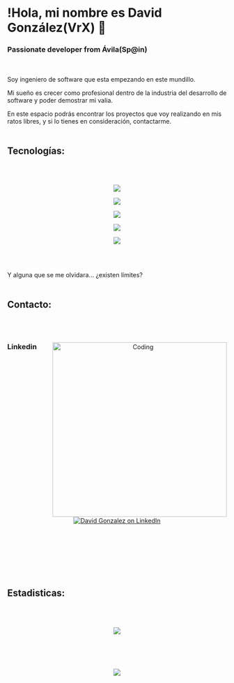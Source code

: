 # !Hola, mi nombre es David González(VrX) 👋
### Passionate developer from Ávila(Sp@in)

<br></br>
Soy ingeniero de software que esta empezando en este mundillo.

Mi sueño es crecer como profesional dentro de la industria del desarrollo de software y poder demostrar mi valia.

En este espacio podrás encontrar los proyectos que voy realizando en mis ratos libres, y si lo tienes en consideración, contactarme.
<br></br>

## Tecnologías:
<br></br>
<p align="center">
  <a href="https://skillicons.dev">
    <img src="https://skillicons.dev/icons?i=js,html,css,bootstrap,react,php,redux" />
  </a>
</p>
<p align="center">
  <a href="https://skillicons.dev">
    <img src="https://skillicons.dev/icons?i=nextjs,angular,java,kotlin,swift,spring,maven" />
  </a>
</p>
<p align="center">
  <a href="https://skillicons.dev">
    <img src="https://skillicons.dev/icons?i=mysql,postgres,sqlite,firebase,postman,git,idea" />
  </a>
</p>
<p align="center">
  <a href="https://skillicons.dev">
    <img src="https://skillicons.dev/icons?i=androidstudio,vscode,eclipse,ps,ai,ae,au" />
  </a>
</p>
<p align="center">
  <a href="https://skillicons.dev">
    <img src="https://skillicons.dev/icons?i=arduino,raspberrypi,autocad,figma,flutter,aws,wordpress" />
  </a>
</p>

<br></br>

Y alguna que se me olvidara... ¿existen límites?
<br></br>

## Contacto:

<br></br>
<div align="center">
<img align="right" alt="Coding" width="400"src="https://i.pinimg.com/originals/29/12/98/29129842108c46684a26c427741db074.gif" />
<h3 align="left">Linkedin</h3>
<p></p>
<p align="center">
<a href="https://www.linkedin.com/in/dagonca/" target="blank"> <img src="https://skillicons.dev/icons?i=linkedin" alt="David Gonzalez on LinkedIn" /></a>
</p>
</div>
<br></br>
<br></br>
<br></br>

## Estadisticas:

<br></br>
<div align="center">
  <picture>
    <source
      srcset="https://github-readme-stats.vercel.app/api?username=djvirux&show_icons=true&theme=dark"
      media="(prefers-color-scheme: dark)"
    />
    <source
      srcset="https://github-readme-stats.vercel.app/api/?username=djvirux&theme=tokyonight&showicons=true"
      media="(prefers-color-scheme: light), (prefers-color-scheme: no-preference)"
    />
    <img src="https://github-readme-stats.vercel.app/api?username=djvirux&show_icons=true" />
  </picture>
  <br></br>
</div>

<br></br>

<div align="center">
  <picture>
    <source
      srcset="https://github-readme-stats.vercel.app/api?username=djvirux&show_icons=true&theme=dark"
      media="(prefers-color-scheme: dark)"
    />
    <source
      srcset="https://github-readme-stats.vercel.app/api/top-langs/?username=djvirux&theme=tokyonight"
      media="(prefers-color-scheme: light), (prefers-color-scheme: no-preference)"
    />
    <img src="https://github-readme-stats.vercel.app/api?username=djvirux&show_icons=true" />
  </picture>
  <br></br>
</div>
